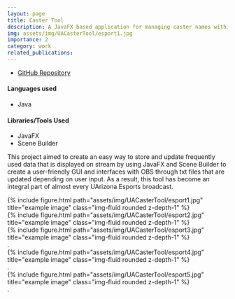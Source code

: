 ```yaml
---
layout: page
title: Caster Tool
description: A JavaFX based application for managing caster names within a database, hot swapping which names are displayed on stream, and updating game scores
img: assets/img/UACasterTool/esport1.jpg
importance: 2
category: work
related_publications:
---
```


- [GitHub Repository](https://github.com/kaderator2/UAZEsports-OBS-Caster-Tool)

#### Languages used

<ul>
    <li>Java</li>
</ul>

#### Libraries/Tools Used

<ul>
    <li>JavaFX</li>
    <li>Scene Builder</li>
</ul>

This project aimed to create an easy way to store and update frequently used
data that is displayed on stream by using JavaFX and Scene Builder to
create a user-friendly GUI and interfaces with OBS through txt files that are
updated depending on user input. As a result, this tool has become an integral
part of almost every UArizona Esports broadcast.

<div class="row">
    <div class="col-sm mt-3 mt-md-0">
        {% include figure.html path="assets/img/UACasterTool/esport1.jpg" title="example image" class="img-fluid rounded z-depth-1" %}
    </div>
    <div class="col-sm mt-3 mt-md-0">
        {% include figure.html path="assets/img/UACasterTool/esport2.jpg" title="example image" class="img-fluid rounded z-depth-1" %}
    </div>
    <div class="col-sm mt-3 mt-md-0">
        {% include figure.html path="assets/img/UACasterTool/esport3.jpg" title="example image" class="img-fluid rounded z-depth-1" %}
    </div>
</div>
<div class="caption">
    .
</div>

<div class="row">
    <div class="col-sm mt-3 mt-md-0">
        {% include figure.html path="assets/img/UACasterTool/esport4.jpg" title="example image" class="img-fluid rounded z-depth-1" %}
    </div>
</div>
<div class="caption">
    .
</div>

<div class="row">
    <div class="col-sm mt-3 mt-md-0">
        {% include figure.html path="assets/img/UACasterTool/esport5.jpg" title="example image" class="img-fluid rounded z-depth-1" %}
    </div>
</div>
<div class="caption">
    .
</div>

